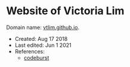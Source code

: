 # Website of Victoria Lim
Domain name: [vtlim.github.io](vtlim.github.io).

* Created: Aug 17 2018
* Last edited: Jun 1 2021
* References:
  * [codeburst](https://codeburst.io/how-i-created-seo-friendly-portfolio-cv-website-and-hosted-it-on-github-d5c4da43cf2f)
